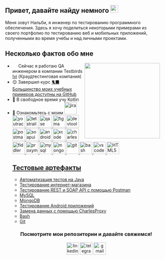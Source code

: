 <h2>Привет, давайте найду немного <img src="https://em-content.zobj.net/source/microsoft-teams/363/lady-beetle_1f41e.png" height="25" ></h2>
<p>Меня зовут Нальби, я инженер по тестированию программного обеспечения. Здесь я хочу поделиться некоторыми примерами из своего портфолио по тестированию веб и мобильных приложений, полученными во время учебы и над личными проектами.</p>

<h2>Несколько фактов обо мне</h2>
<img align="right" src="https://i.pinimg.com/originals/d2/12/ce/d212ce4c95954faf7427fbe941a554f8.gif" height="245">
<ul>
<li> <img src="https://seeklogo.com/images/I/ivi-logo-DBB3F958F7-seeklogo.com.png" height="15" ></h2> Сейчас я работаю QA инженером в компании Testbirds <a href="https://www.ivi.ru/">Ivi</a> (Краудтестинговая компания)</li>
<li> 😌 Завершил курс <a href="https://drive.google.com/file/d/1X_qct9ZZ9OFw0f68RcEdED_Jc0qPHBll/view?usp=sharing"
<li> 🐈‍⬛ Большинство моих учебных примеров доступны на <a href="https://github.com/nalbilee">GitHub</a></li>
<li> 📖 В свободное время учу Kotlin</li>
<li>📙 Ознакомьтесь с моим <a href="https://drive.google.com/file/d/1X_qct9ZZ9OFw0f68RcEdED_Jc0qPHBll/view?usp=sharing>сертификатом</a></li>
<li>🧣 Случайный факт обо мне: я люблю вязание, Формулу-1 и Тейлор Свифт</li>
</ul>
<h2>Инструменты, которые я использую</h2>
<p align="center">
<img src="https://cdn.jsdelivr.net/gh/devicons/devicon/icons/jira/jira-original.svg" title="jira" alt="jira" width="40" height="40"/>
<img src="https://upload.wikimedia.org/wikipedia/commons/thumb/8/8d/YouTrack_Icon.svg/1024px-YouTrack_Icon.svg.png?20200803082248" title="youtrack" alt="youtrack" width="40" height="40"/>
<img src="https://codahosted.io/packs/21236/unversioned/assets/LOGO/ba1091c59bab89cd2fd0f289622731fe16113d7b00905abe64759c313a4b73b76c1b0426076ed76cb74752234c734131df46992d5b8b48fc13e264240e4f7119f736cfeb64df36ded54b5cbf6198b9cadedf18dd0cac5c7dbcd16e6336c29363cd1292ba" title="testrail" alt="tetstrail" width="40" height="40"/>
<img src="https://luna1.co/eb0187.png" title="qase" alt="qase" width="40" height="40"/>
<img src="https://cdn.jsdelivr.net/gh/devicons/devicon/icons/figma/figma-original.svg" title="figma" alt="figma" width="40" height="40"/>
<img src="https://d33wubrfki0l68.cloudfront.net/38b5c953a4667366685d55db55d057c86db1fc54/a0fdc/static/acae6b24d940347661ca901ea07f47c1/chrome-dev-logo-icon.png" title="devtools" alt="devtools" width="40" height="40"/>
<img src="https://www.svgrepo.com/show/354202/postman-icon.svg" title="postman" alt="postman" width="40" height="40"/>
<img src="https://encrypted-tbn0.gstatic.com/images?q=tbn:ANd9GcTDLj-17hLuPse4K5lo4VLNFRn89rjLSB-KKIZMdNjB0Q&s" title="soapui" alt="soapui" width="40" height="40"/>
 <img src="https://cdn.jsdelivr.net/gh/devicons/devicon/icons/androidstudio/androidstudio-original.svg" title="android-studio" alt="android-studio" width="40" height="40"/>
<img src="https://cdn.jsdelivr.net/gh/devicons/devicon/icons/xcode/xcode-original.svg" title="xcode" alt="xcode" width="40" height="40"/>
<img src="https://cdn.icon-icons.com/icons2/3053/PNG/512/charles_proxy_macos_bigsur_icon_190302.png" title="charles-proxy" alt="charles-proxy" width="40" height="40"/>
<img src="https://www.megaleechers.com/storage/Fiddler-Everywhere-Icon.png" title="fiddler" alt="fiddler" width="40" height="40"/>
<img src="https://ph-files.imgix.net/f1aba60e-b071-4afd-bde6-7c123853a3ae.png?auto=format" title="proxyman" alt="proxyman" width="40" height="40"/>
<img src="https://cdn.jsdelivr.net/gh/devicons/devicon/icons/mysql/mysql-original.svg" title="mysql" alt="mysql" width="40" height="40"/>
<img src="https://cdn.jsdelivr.net/gh/devicons/devicon/icons/mongodb/mongodb-original.svg" title="mongodb" alt="mongodb" width="40" height="40"/>
<img src="https://cdn.jsdelivr.net/gh/devicons/devicon/icons/git/git-original.svg" title="git" alt="git" width="40" height="40"/>
<img src="https://upload.wikimedia.org/wikipedia/commons/thumb/4/4b/Bash_Logo_Colored.svg/1024px-Bash_Logo_Colored.svg.png?20180723054350" title="bash" alt="bash" width="40" height="40"/>
<img src="https://cdn.jsdelivr.net/gh/devicons/devicon/icons/vscode/vscode-original.svg" title="vscode" alt="vscode" width="40" height="40"/>
<img src="https://cdn-icons-png.flaticon.com/512/919/919827.png" title="HTML5" alt="HTML5" width="40" height="40"/>
</p>
<h2>Тестовые артефакты</h2>
<p> 
 <ul>
  <li>  <a href="https://github.com/nalbilee/JavaTestAutomation/tree/master">Автоматизация тестов на Java</a>  </li>
<li>  <a href="https://github.com/nalbilee/web_testing">Тестирование интернет-магазина</a>  </li>
<li>  <a href="https://github.com/nalbilee/api_testing">Тестирование REST и SOAP API с помощью Postman</a>   </li>
<li> <a href="https://github.com/nalbilee/sql">MySQL</a>   </li>
<li>  <a href="https://github.com/nalbilee/mongodb">MongoDB</a>  </li>
<li>  <a href="https://github.com/nalbilee/mobile_testing">Тестирование Android приложений</a>   </li>
<li> <a href="https://github.com/nalbilee/charlesproxy">Замена данных с помощью CharlesProxy</a>  </li>
<li> <a href="https://github.com/nalbilee/bash">Bash</a>  </li>
<li> <a href="https://github.com/nalbilee/git">Git</a> </li>
</ul>
</p>
<h3 align="center">Посмотрите мои репозитории и давайте свяжемся!</h3>
<p align="center">
<a href= "https://www.linkedin.com/in/nalbi-matsov-750545334/"><img src="https://img.icons8.com/?size=512&id=13930&format=png" width="40" height="40" alt="linkedin"/></a>
<a href= "https://t.me/Nalbi_Matsov"><img src="https://img.icons8.com/?size=512&id=63306&format=png" width="40" height="40" alt="telegram"/></a>
<a href= "mailto:nalbimatsov@gmail.com"><img src="https://img.icons8.com/?size=512&id=P7UIlhbpWzZm&format=png" width="40" height="40" alt="gmail"/></a>
</p>
